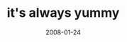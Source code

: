 ---
layout: base.njk
title : 'it&#39;s always yummy' 
view_title : 'it&#39;s always yummy' 
year : '2008' 
date : '2008-01-24' 
img_file : '/drawing/itsalwaysyummy.png' 
html_file : 'itsalwaysyummy' 
next_html : 'stopplayinggamesplease2.html' 
year_order : '34' 
permalink : "title/{{html_file}}.html"
---
